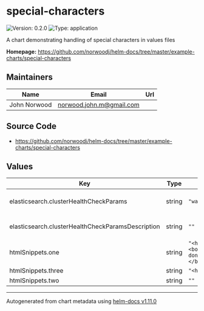# special-characters

![Version: 0.2.0](https://img.shields.io/badge/Version-0.2.0-informational?style=flat-square) ![Type: application](https://img.shields.io/badge/Type-application-informational?style=flat-square)

A chart demonstrating handling of special characters in values files

**Homepage:** <https://github.com/norwoodj/helm-docs/tree/master/example-charts/special-characters>

## Maintainers

| Name | Email | Url |
| ---- | ------ | --- |
| John Norwood | <norwood.john.m@gmail.com> |  |

## Source Code

* <https://github.com/norwoodj/helm-docs/tree/master/example-charts/special-characters>

## Values

| Key | Type | Default | Description |
|-----|------|---------|-------------|
| elasticsearch.clusterHealthCheckParams | string | `"wait_for_status=yellow&timeout=1s"` | The Elasticsearch cluster health status params that will be used by readinessProbe command |
| elasticsearch.clusterHealthCheckParamsDescription | string | `""` | Now let's put some special characters in the description: wait_for_status=yellow&timeout=1s |
| htmlSnippets.one | string | `"<html>\n  <head></head>\n  <body>\n    <h1>Is this right, I don't know html</h1>\n  </body>\n</html>\n"` |  |
| htmlSnippets.three | string | `"<html><head></head></html>"` | Another description |
| htmlSnippets.two | string | `""` | Let's put it in the description <html></html> |

----------------------------------------------
Autogenerated from chart metadata using [helm-docs v1.11.0](https://github.com/norwoodj/helm-docs/releases/v1.11.0)
